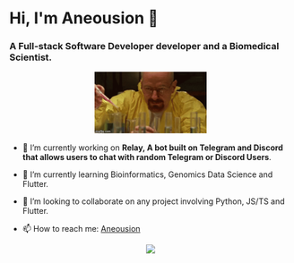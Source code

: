 # Hi, I'm Aneousion 👋

### A Full-stack Software Developer developer and a Biomedical Scientist.

<p align='center' ><img width="200" src="walter-white-cooking.gif" /></p>

- 🔭 I’m currently working on **Relay, A bot built on Telegram and Discord that allows users to chat with random Telegram or Discord Users**.

- 🌱 I’m currently learning Bioinformatics, Genomics Data Science and Flutter.
  
- 👯 I’m looking to collaborate on any project involving Python, JS/TS and Flutter.
  
- 📫 How to reach me: [Aneousion](https://x.com/aneousion)
<p align="center">
<img src="https://github-readme-stats.vercel.app/api/top-langs/?username=Aneousion&hide_progress=true&theme=transparent" width="50%"/>
</p>
